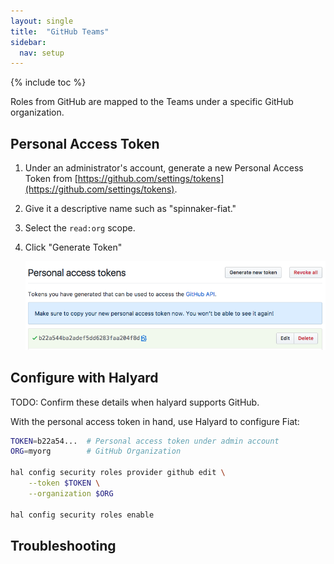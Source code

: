 ```yaml
---
layout: single
title:  "GitHub Teams"
sidebar:
  nav: setup
---
```


{% include toc %}

Roles from GitHub are mapped to the Teams under a specific GitHub organization.

## Personal Access Token

1. Under an administrator's account, generate a new Personal Access Token from 
[https://github.com/settings/tokens](https://github.com/settings/tokens).
1. Give it a descriptive name such as "spinnaker-fiat."
1. Select the `read:org` scope.
1. Click "Generate Token"

    ![GitHub personal access token](personal-access-token.png)

## Configure with Halyard

TODO: Confirm these details when halyard supports GitHub.

With the personal access token in hand, use Halyard to configure Fiat:

```bash
TOKEN=b22a54...  # Personal access token under admin account 
ORG=myorg        # GitHub Organization

hal config security roles provider github edit \
    --token $TOKEN \
    --organization $ORG
    
hal config security roles enable
```

## Troubleshooting
